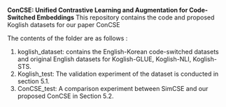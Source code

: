 **ConCSE: Unified Contrastive Learning and Augmentation for Code-Switched Embeddings**
This repository contains the code and proposed Koglish datasets for our paper ConCSE 

The contents of the folder are as follows : 
1. koglish_dataset: contains the English-Korean code-switched datasets and original English datasets for Koglish-GLUE, Koglish-NLI, Koglish-STS. 
2. Koglish_test: The validation experiment of the dataset is conducted in section 5.1.
3. ConCSE_test: A comparison experiment between SimCSE and our proposed ConCSE in Section 5.2.



